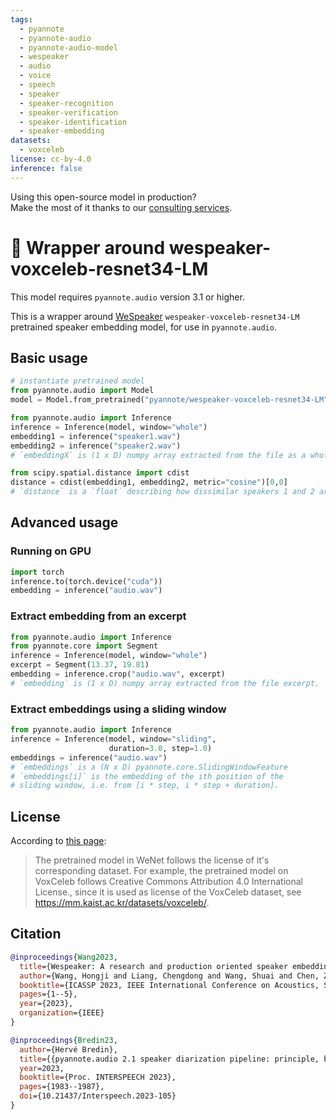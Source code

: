 ```yaml
---
tags:
  - pyannote
  - pyannote-audio
  - pyannote-audio-model
  - wespeaker
  - audio
  - voice
  - speech
  - speaker
  - speaker-recognition
  - speaker-verification
  - speaker-identification
  - speaker-embedding
datasets:
  - voxceleb
license: cc-by-4.0
inference: false
---
```


Using this open-source model in production?  
Make the most of it thanks to our [consulting services](https://herve.niderb.fr/consulting.html).

# 🎹 Wrapper around wespeaker-voxceleb-resnet34-LM

This model requires `pyannote.audio` version 3.1 or higher.

This is a wrapper around [WeSpeaker](https://github.com/wenet-e2e/wespeaker) `wespeaker-voxceleb-resnet34-LM` pretrained speaker embedding model, for use in `pyannote.audio`.

## Basic usage

```python
# instantiate pretrained model
from pyannote.audio import Model
model = Model.from_pretrained("pyannote/wespeaker-voxceleb-resnet34-LM")
```

```python
from pyannote.audio import Inference
inference = Inference(model, window="whole")
embedding1 = inference("speaker1.wav")
embedding2 = inference("speaker2.wav")
# `embeddingX` is (1 x D) numpy array extracted from the file as a whole.

from scipy.spatial.distance import cdist
distance = cdist(embedding1, embedding2, metric="cosine")[0,0]
# `distance` is a `float` describing how dissimilar speakers 1 and 2 are.
```

## Advanced usage

### Running on GPU

```python
import torch
inference.to(torch.device("cuda"))
embedding = inference("audio.wav")
```

### Extract embedding from an excerpt

```python
from pyannote.audio import Inference
from pyannote.core import Segment
inference = Inference(model, window="whole")
excerpt = Segment(13.37, 19.81)
embedding = inference.crop("audio.wav", excerpt)
# `embedding` is (1 x D) numpy array extracted from the file excerpt.
```

### Extract embeddings using a sliding window

```python
from pyannote.audio import Inference
inference = Inference(model, window="sliding",
                      duration=3.0, step=1.0)
embeddings = inference("audio.wav")
# `embeddings` is a (N x D) pyannote.core.SlidingWindowFeature
# `embeddings[i]` is the embedding of the ith position of the
# sliding window, i.e. from [i * step, i * step + duration].
```

## License

According to [this page](https://github.com/wenet-e2e/wespeaker/blob/master/docs/pretrained.md):

> The pretrained model in WeNet follows the license of it's corresponding dataset. For example, the pretrained model on VoxCeleb follows Creative Commons Attribution 4.0 International License., since it is used as license of the VoxCeleb dataset, see https://mm.kaist.ac.kr/datasets/voxceleb/.

## Citation

```bibtex
@inproceedings{Wang2023,
  title={Wespeaker: A research and production oriented speaker embedding learning toolkit},
  author={Wang, Hongji and Liang, Chengdong and Wang, Shuai and Chen, Zhengyang and Zhang, Binbin and Xiang, Xu and Deng, Yanlei and Qian, Yanmin},
  booktitle={ICASSP 2023, IEEE International Conference on Acoustics, Speech and Signal Processing (ICASSP)},
  pages={1--5},
  year={2023},
  organization={IEEE}
}
```

```bibtex
@inproceedings{Bredin23,
  author={Hervé Bredin},
  title={{pyannote.audio 2.1 speaker diarization pipeline: principle, benchmark, and recipe}},
  year=2023,
  booktitle={Proc. INTERSPEECH 2023},
  pages={1983--1987},
  doi={10.21437/Interspeech.2023-105}
}
```
